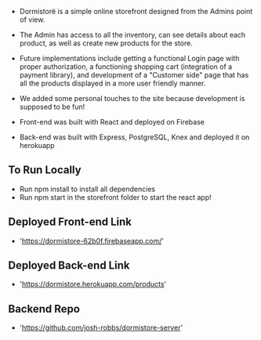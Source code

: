 - Dormistorë is a simple online storefront designed from the Admins point of view.
- The Admin has access to all the inventory, can see details about each product, as well as create new products for the store.
- Future implementations include getting a functional Login page with proper authorization, a functioning shopping cart (integration of a payment library), and development of a "Customer side" page that has all the products displayed in a more user friendly manner.
- We added some personal touches to the site because development is supposed to be fun!

- Front-end was built with React and deployed on Firebase
- Back-end was built with Express, PostgreSQL, Knex and deployed it on herokuapp

## To Run Locally ##

- Run npm install to install all dependencies
- Run npm start in the storefront folder to start the react app!

## Deployed Front-end Link ##

- 'https://dormistore-62b0f.firebaseapp.com/'

## Deployed Back-end Link ##

- 'https://dormistore.herokuapp.com/products'

## Backend Repo ##

- 'https://github.com/josh-robbs/dormistore-server'
